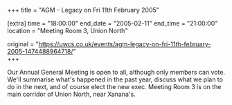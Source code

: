 +++
title = "AGM - Legacy on Fri 11th February 2005"

[extra]
time = "18:00:00"
end_date = "2005-02-11"
end_time = "21:00:00"
location = "Meeting Room 3, Union North"

original = "https://uwcs.co.uk/events/agm-legacy-on-fri-11th-february-2005-1474488964718/"    
+++

Our Annual General Meeting is open to all, although only members can vote. We'll summarise what's happened in the past year, discuss what we plan to do in the next, and of course elect the new exec. Meeting Room 3 is on the main corridor of Union North, near Xanana's.

